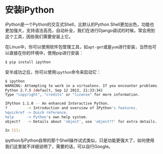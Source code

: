 安装iPython
====

iPython是一个Python的交互式Shell，比默认的Python Shell更加出色，功能也更加强大，支持语法高亮，自动补全，我们在进行Django调试的时候，常会用到这个工具，因些我们需要安装上它。

在Linux中，你可以使用软件包管理工具，如`apt-get`或是`yum`进行安装，当然也可以直接在你的环境中，使用pip进行安装：

```bash
$ pip install ipython
```

安半成功之后，你可以使用`ipython`命令来启动它：

```bash
$ ipython
WARNING: Attempting to work in a virtualenv. If you encounter problems, please install IPython inside the virtualenv.
Python 2.7.5 (default, Sep 12 2013, 21:33:34)
Type "copyright", "credits" or "license" for more information.

IPython 1.1.0 -- An enhanced Interactive Python.
?         -> Introduction and overview of IPython's features.
%quickref -> Quick reference.
help      -> Python's own help system.
object?   -> Details about 'object', use 'object??' for extra details.

In [1]:
```

ipython与Python自带的那个Shell操作试式类似，只是功能更强大了，如何使用我们这里就不详细说明了，需要的话，可以自行Google。
